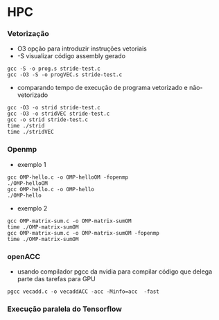 # HPC

### Vetorização

* O3 opção para introduzir instruções vetoriais
* -S visualizar código assembly gerado

```
gcc -S -o prog.s stride-test.c
gcc -O3 -S -o progVEC.s stride-test.c
```

* comparando tempo de execução de programa vetorizado e não-vetorizado

```
gcc -O3 -o strid stride-test.c
gcc -O3 -o stridVEC stride-test.c
gcc -o strid stride-test.c
time ./strid
time ./stridVEC 
```


### Openmp

* exemplo 1
```
gcc OMP-hello.c -o OMP-helloOM -fopenmp
./OMP-helloOM
gcc OMP-hello.c -o OMP-hello
./OMP-hello
```

* exemplo 2

```
gcc OMP-matrix-sum.c -o OMP-matrix-sumOM
time ./OMP-matrix-sumOM
gcc OMP-matrix-sum.c -o OMP-matrix-sumOM -fopenmp
time ./OMP-matrix-sumOM 
```

### openACC

* usando compilador pgcc da nvidia para compilar código que delega parte das tarefas para GPU

```
pgcc vecadd.c -o vecaddACC -acc -Minfo=acc  -fast 
```

### Execução paralela do Tensorflow

